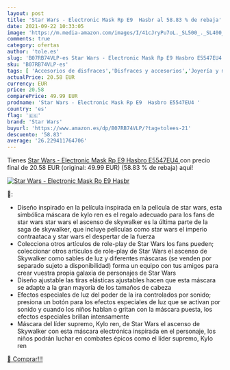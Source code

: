 ```yaml
---
layout: post
title: 'Star Wars - Electronic Mask Rp E9  Hasbr al 58.83 % de rebaja'
date: 2021-09-22 10:33:05
image: 'https://m.media-amazon.com/images/I/41cJryPu7oL._SL500_._SL400_.jpg'
comments: true
category: ofertas
author: 'tole.es'
slug: 'B07RB74VLP-es Star Wars - Electronic Mask Rp E9 Hasbro E5547EU4'
sku: 'B07RB74VLP-es'
tags: [ 'Accesorios de disfraces','Disfraces y accesorios','Joyería y maquillaje para niños','Juegos de imitación','Juguetes','Juguetes y juegos','Máscaras para adultos','Máscaras para niños','hasbro','star wars', ]
actualPrice: 20.58 EUR
currency: EUR
price: 20.58
comparePrice: 49.99 EUR
prodname: 'Star Wars - Electronic Mask Rp E9  Hasbro E5547EU4 '
country: 'es'
flag: '🇪🇸'
brand: 'Star Wars'
buyurl: 'https://www.amazon.es/dp/B07RB74VLP/?tag=tolees-21'
descuento: '58.83'
average: '26.229411764706'
---
```


Tienes [Star Wars - Electronic Mask Rp E9  Hasbro E5547EU4 ](https://www.amazon.es/dp/B07RB74VLP/?tag=tolees-21) con precio final de  20.58 EUR (original: 49.99 EUR) (58.83 %  de rebaja) aqui!

[![Star Wars - Electronic Mask Rp E9  Hasbr](https://m.media-amazon.com/images/I/41cJryPu7oL._SL500_._SL400_.jpg)](https://www.amazon.es/dp/B07RB74VLP/?tag=tolees-21)

🔎:

- Diseño inspirado en la película inspirada en la película de star wars, esta simbólica máscara de kylo ren es el regalo adecuado para los fans de star wars star wars el ascenso de skywalker es la última parte de la saga de skywalker, que incluye películas como star wars el imperio contraataca y star wars el despertar de la fuerza
- Colecciona otros artículos de role-play de Star Wars los fans pueden; coleccionar otros artículos de role-play de Star Wars el ascenso de Skywalker como sables de luz y diferentes máscaras (se venden por separado sujeto a disponibilidad) forma un equipo con tus amigos para crear vuestra propia galaxia de personajes de Star Wars
- Diseño ajustable las tiras elásticas ajustables hacen que esta máscara se adapte a la gran mayoría de los tamaños de cabeza
- Efectos especiales de luz del poder de la ira controlados por sonido; presiona un botón para los efectos especiales de luz que se activan por sonido y cuando los niños hablan o gritan con la máscara puesta, los efectos especiales brillan intensamente
- Máscara del líder supremo, Kylo ren, de Star Wars el ascenso de Skywalker con esta máscara electrónica inspirada en el personaje, los niños podrán luchar en combates épicos como el líder supremo, Kylo ren

[🛒 Comprar!!!](https://www.amazon.es/dp/B07RB74VLP/?tag=tolees-21)

